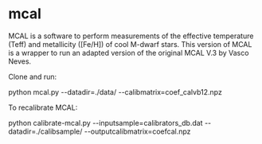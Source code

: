 # mcal
MCAL is a software to perform measurements of the effective temperature (Teff) and metallicity ([Fe/H]) of cool M-dwarf stars. This version of MCAL is a wrapper to run an adapted version of the original MCAL V.3 by Vasco Neves.

Clone and run:

python mcal.py --datadir=./data/ --calibmatrix=coef_calvb12.npz

To recalibrate MCAL:

python calibrate-mcal.py --inputsample=calibrators_db.dat --datadir=./calibsample/ --outputcalibmatrix=coefcal.npz
